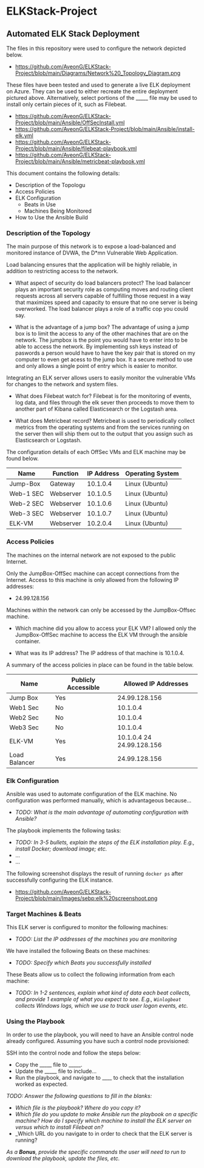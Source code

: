 # ELKStack-Project

## Automated ELK Stack Deployment

The files in this repository were used to configure the network depicted below.

- https://github.com/AveonG/ELKStack-Project/blob/main/Diagrams/Network%20_Topology_Diagram.png

These files have been tested and used to generate a live ELK deployment on Azure. They can be used to either recreate the entire deployment pictured above. Alternatively, select portions of the _____ file may be used to install only certain pieces of it, such as Filebeat.

  - https://github.com/AveonG/ELKStack-Project/blob/main/Ansible/OffSecInstall.yml
  - https://github.com/AveonG/ELKStack-Project/blob/main/Ansible/install-elk.yml
  - https://github.com/AveonG/ELKStack-Project/blob/main/Ansible/filebeat-playbook.yml
  - https://github.com/AveonG/ELKStack-Project/blob/main/Ansible/metricbeat-playbook.yml

This document contains the following details:
- Description of the Topologu
- Access Policies
- ELK Configuration
  - Beats in Use
  - Machines Being Monitored
- How to Use the Ansible Build


### Description of the Topology

The main purpose of this network is to expose a load-balanced and monitored instance of DVWA, the D*mn Vulnerable Web Application.

Load balancing ensures that the application will be highly reliable, in addition to restricting access to the network.
- What aspect of security do load balancers protect? 
The load balancer plays an important security role as computing moves and routing client requests across all servers capable of fulfilling those request in a way that maximizes speed and capacity to ensure that no one server is being overworked. The load balancer plays a role of a traffic cop you could say.

- What is the advantage of a jump box?
The advantage of using a jump box is to limit the access to any of the other machines that are on the network. The jumpbox is the point you would have to enter into to be able to access the network. By implementing ssh keys instead of paswords a person would have to have the key pair that is stored on my computer to even get acess to the jump box. It a secure method to use and only allows a single point of entry which is easier to monitor.

Integrating an ELK server allows users to easily monitor the vulnerable VMs for changes to the network and system files.
- What does Filebeat watch for?
Filebeat is for the monitoring of events, log data, and files through the elk sever then proceeds to move them to another part of Kibana called Elasticsearch or the Logstash area.

- What does Metricbeat record?
Metricbeat is used to periodically collect metrics from the operating systems and from the services running on the server then will ship them out to the output that you assign such as Elasticsearch or Logstash.

The configuration details of each OffSec VMs and ELK machine may be found below.

| Name     | Function | IP Address | Operating System |
|----------|----------|------------|------------------|
| Jump-Box | Gateway  | 10.1.0.4   | Linux (Ubuntu)   |
| Web-1 SEC| Webserver| 10.1.0.5   | Linux (Ubuntu)   |
| Web-2 SEC| Webserver| 10.1.0.6   | Linux (Ubuntu)   |
| Web-3 SEC| Webserver| 10.1.0.7   | Linux (Ubuntu)   |
| ELK-VM   | Webserver| 10.2.0.4   | Linux (Ubuntu)   | 

### Access Policies

The machines on the internal network are not exposed to the public Internet. 

Only the JumpBox-OffSec machine can accept connections from the Internet. Access to this machine is only allowed from the following IP addresses:
- 24.99.128.156

Machines within the network can only be accessed by the JumpBox-Offsec machine.

- Which machine did you allow to access your ELK VM?
I allowed only the JumpBox-OffSec machine to access the ELK VM through the ansible container.

- What was its IP address?
The IP address of that machine is 10.1.0.4.

A summary of the access policies in place can be found in the table below.

| Name          | Publicly Accessible | Allowed IP Addresses       |
|---------------|---------------------|----------------------------|
| Jump Box      | Yes                 | 24.99.128.156              |
| Web1 Sec      | No                  | 10.1.0.4                   |
| Web2 Sec      | No                  | 10.1.0.4                   |
| Web3 Sec      | No                  | 10.1.0.4                   |
| ELK-VM        | Yes                 |  10.1.0.4 24 24.99.128.156 |
| Load Balancer | Yes                 | 24.99.128.156              |

### Elk Configuration

Ansible was used to automate configuration of the ELK machine. No configuration was performed manually, which is advantageous because...
- _TODO: What is the main advantage of automating configuration with Ansible?_

The playbook implements the following tasks:
- _TODO: In 3-5 bullets, explain the steps of the ELK installation play. E.g., install Docker; download image; etc._
- ...
- ...

The following screenshot displays the result of running `docker ps` after successfully configuring the ELK instance.

- https://github.com/AveonG/ELKStack-Project/blob/main/Images/sebp:elk%20screenshoot.png

### Target Machines & Beats
This ELK server is configured to monitor the following machines:
- _TODO: List the IP addresses of the machines you are monitoring_

We have installed the following Beats on these machines:
- _TODO: Specify which Beats you successfully installed_

These Beats allow us to collect the following information from each machine:
- _TODO: In 1-2 sentences, explain what kind of data each beat collects, and provide 1 example of what you expect to see. E.g., `Winlogbeat` collects Windows logs, which we use to track user logon events, etc._

### Using the Playbook
In order to use the playbook, you will need to have an Ansible control node already configured. Assuming you have such a control node provisioned: 

SSH into the control node and follow the steps below:
- Copy the _____ file to _____.
- Update the _____ file to include...
- Run the playbook, and navigate to ____ to check that the installation worked as expected.

_TODO: Answer the following questions to fill in the blanks:_
- _Which file is the playbook? Where do you copy it?_
- _Which file do you update to make Ansible run the playbook on a specific machine? How do I specify which machine to install the ELK server on versus which to install Filebeat on?_
- _Which URL do you navigate to in order to check that the ELK server is running?

_As a **Bonus**, provide the specific commands the user will need to run to download the playbook, update the files, etc._
